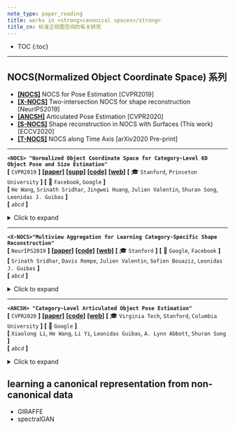 ```yaml
---
note_type: paper_reading
title: works in <strong>canonical spaces</strong>
title_cn: 标准正视图空间的有关研究
---
```


* TOC
{:toc}

---

## NOCS(Normalized Object Coordinate Space) 系列

 - **[[NOCS]](https://geometry.stanford.edu/projects/NOCS_CVPR2019/)** NOCS for Pose Estimation [CVPR2019]
 - **[[X-NOCS]](https://geometry.stanford.edu/projects/xnocs/)** Two-intersection NOCS for shape reconstruction [NeurIPS2019]
 - **[[ANCSH]](https://articulated-pose.github.io/)** Articulated Pose Estimation [CVPR2020]
 - **[[S-NOCS]](https://geometry.stanford.edu/projects/pix2surf/)** Shape reconstruction in NOCS with Surfaces (This work) [ECCV2020]
 - **[[T-NOCS]](https://geometry.stanford.edu/projects/caspr/)** NOCS along Time Axis [arXiv2020 Pre-print]

---

**`<NOCS> "Normalized Object Coordinate Space for Category-Level 6D Object Pose and Size Estimation"`**  
**[** `CVPR2019` **]** **[[paper]](https://geometry.stanford.edu/projects/NOCS_CVPR2019/pub/NOCS_CVPR2019.pdf)** **[[supp]](https://geometry.stanford.edu/projects/NOCS_CVPR2019/pub/NOCS_CVPR2019_Supp.pdf)** **[[code]](https://github.com/hughw19/NOCS_CVPR2019)** **[[web]](https://geometry.stanford.edu/projects/NOCS_CVPR2019/)** **[** :mortar_board: `Stanford`, `Princeton University`  **]** **[** :office: `Facebook`, `Google` **]**  
**[**  `He Wang`, `Srinath Sridhar`, `Jingwei Huang`, `Julien Valentin`, `Shuran Song`, `Leonidas J. Guibas`  **]**  
**[** _`abcd`_ **]**  

<details markdown="1">
  <summary markdown="0">Click to expand</summary>

- **Motivation**

</details>

---

**`<X-NOCS>"Multiview Aggregation for Learning Category-Specific Shape Reconstruction"`**  
**[** `NeurIPS2019` **]** **[[paper]](https://geometry.stanford.edu/projects/xnocs/pub/xnocs.pdf)** **[[code]](https://github.com/drsrinathsridhar/xnocs/blob/master/README.md#2-download-the-datasets-see-below-for-details)** **[[web]](https://geometry.stanford.edu/projects/xnocs/)** **[** :mortar_board: `Stanford` **]** **[** :office: `Google`, `Facebook` **]**  
**[**  `Srinath Sridhar`, `Davis Rempe`, `Julien Valentin`, `Sofien Bouaziz`, `Leonidas J. Guibas`  **]**  
**[** _`abcd`_ **]**  

<details markdown="1">
  <summary markdown="0">Click to expand</summary>

- **Motivation**

</details>

---

**`<ANCSH> "Category-Level Articulated Object Pose Estimation"`**  
**[** `CVPR2020` **]** **[[paper]](https://articulated-pose.github.io/paper.pdf)** **[[code]](https://github.com/dragonlong/articulated-pose)** **[[web]](https://articulated-pose.github.io/)** **[** :mortar_board: `Virginia Tech`, `Stanford`, `Columbia University` **]** **[** :office: `Google` **]**  
**[**  `Xiaolong Li`, `He Wang`, `Li Yi`, `Leonidas Guibas`, `A. Lynn Abbott`, `Shuran Song`  **]**  
**[** _`abcd`_ **]**  

<details markdown="1">
  <summary markdown="0">Click to expand</summary>

- **Motivation**

</details>

## learning a canonical representation from non-canonical data

- GIRAFFE
- spectralGAN